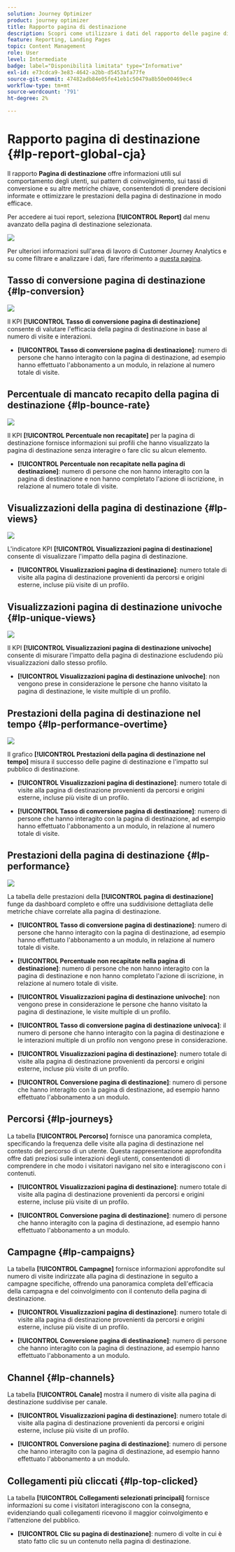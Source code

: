 ```yaml
---
solution: Journey Optimizer
product: journey optimizer
title: Rapporto pagina di destinazione
description: Scopri come utilizzare i dati del rapporto delle pagine di destinazione
feature: Reporting, Landing Pages
topic: Content Management
role: User
level: Intermediate
badge: label="Disponibilità limitata" type="Informative"
exl-id: e73cdca9-3e83-4642-a2bb-d5453afa77fe
source-git-commit: 47482adb84e05fe41eb1c50479a8b50e00469ec4
workflow-type: tm+mt
source-wordcount: '791'
ht-degree: 2%

---
```


# Rapporto pagina di destinazione {#lp-report-global-cja}

Il rapporto **Pagina di destinazione** offre informazioni utili sul comportamento degli utenti, sui pattern di coinvolgimento, sui tassi di conversione e su altre metriche chiave, consentendoti di prendere decisioni informate e ottimizzare le prestazioni della pagina di destinazione in modo efficace.

Per accedere ai tuoi report, seleziona **[!UICONTROL Report]** dal menu avanzato della pagina di destinazione selezionata.

![](assets/cja-lp.png)

Per ulteriori informazioni sull&#39;area di lavoro di Customer Journey Analytics e su come filtrare e analizzare i dati, fare riferimento a [questa pagina](https://experienceleague.adobe.com/en/docs/analytics-platform/using/cja-workspace/home).

## Tasso di conversione pagina di destinazione {#lp-conversion}

![](assets/cja-lp-conversion-rate.png)

Il KPI **[!UICONTROL Tasso di conversione pagina di destinazione]** consente di valutare l&#39;efficacia della pagina di destinazione in base al numero di visite e interazioni.

* **[!UICONTROL Tasso di conversione pagina di destinazione]**: numero di persone che hanno interagito con la pagina di destinazione, ad esempio hanno effettuato l&#39;abbonamento a un modulo, in relazione al numero totale di visite.

## Percentuale di mancato recapito della pagina di destinazione {#lp-bounce-rate}

![](assets/cja-lp-bounce-rate.png)

Il KPI **[!UICONTROL Percentuale non recapitate]** per la pagina di destinazione fornisce informazioni sui profili che hanno visualizzato la pagina di destinazione senza interagire o fare clic su alcun elemento.

* **[!UICONTROL Percentuale non recapitate nella pagina di destinazione]**: numero di persone che non hanno interagito con la pagina di destinazione e non hanno completato l&#39;azione di iscrizione, in relazione al numero totale di visite.

## Visualizzazioni della pagina di destinazione {#lp-views}

![](assets/cja-lp-views.png)

L&#39;indicatore KPI **[!UICONTROL Visualizzazioni pagina di destinazione]** consente di visualizzare l&#39;impatto della pagina di destinazione.

* **[!UICONTROL Visualizzazioni pagina di destinazione]**: numero totale di visite alla pagina di destinazione provenienti da percorsi e origini esterne, incluse più visite di un profilo.

## Visualizzazioni pagina di destinazione univoche {#lp-unique-views}

![](assets/cja-lp-unique-views.png)

Il KPI **[!UICONTROL Visualizzazioni pagina di destinazione univoche]** consente di misurare l&#39;impatto della pagina di destinazione escludendo più visualizzazioni dallo stesso profilo.

* **[!UICONTROL Visualizzazioni pagina di destinazione univoche]**: non vengono prese in considerazione le persone che hanno visitato la pagina di destinazione, le visite multiple di un profilo.

## Prestazioni della pagina di destinazione nel tempo {#lp-performance-overtime}

![](assets/cja-lp-performance-overtime.png)

Il grafico **[!UICONTROL Prestazioni della pagina di destinazione nel tempo]** misura il successo delle pagine di destinazione e l&#39;impatto sul pubblico di destinazione.

* **[!UICONTROL Visualizzazioni pagina di destinazione]**: numero totale di visite alla pagina di destinazione provenienti da percorsi e origini esterne, incluse più visite di un profilo.

* **[!UICONTROL Tasso di conversione pagina di destinazione]**: numero di persone che hanno interagito con la pagina di destinazione, ad esempio hanno effettuato l&#39;abbonamento a un modulo, in relazione al numero totale di visite.

## Prestazioni della pagina di destinazione {#lp-performance}

![](assets/cja-lp-performance.png)

La tabella delle prestazioni della **[!UICONTROL pagina di destinazione]** funge da dashboard completo e offre una suddivisione dettagliata delle metriche chiave correlate alla pagina di destinazione.

* **[!UICONTROL Tasso di conversione pagina di destinazione]**: numero di persone che hanno interagito con la pagina di destinazione, ad esempio hanno effettuato l&#39;abbonamento a un modulo, in relazione al numero totale di visite.

* **[!UICONTROL Percentuale non recapitate nella pagina di destinazione]**: numero di persone che non hanno interagito con la pagina di destinazione e non hanno completato l&#39;azione di iscrizione, in relazione al numero totale di visite.

* **[!UICONTROL Visualizzazioni pagina di destinazione univoche]**: non vengono prese in considerazione le persone che hanno visitato la pagina di destinazione, le visite multiple di un profilo.

* **[!UICONTROL Tasso di conversione pagina di destinazione univoca]**: il numero di persone che hanno interagito con la pagina di destinazione e le interazioni multiple di un profilo non vengono prese in considerazione.

* **[!UICONTROL Visualizzazioni pagina di destinazione]**: numero totale di visite alla pagina di destinazione provenienti da percorsi e origini esterne, incluse più visite di un profilo.

* **[!UICONTROL Conversione pagina di destinazione]**: numero di persone che hanno interagito con la pagina di destinazione, ad esempio hanno effettuato l&#39;abbonamento a un modulo.

## Percorsi {#lp-journeys}

La tabella **[!UICONTROL Percorso]** fornisce una panoramica completa, specificando la frequenza delle visite alla pagina di destinazione nel contesto del percorso di un utente. Questa rappresentazione approfondita offre dati preziosi sulle interazioni degli utenti, consentendoti di comprendere in che modo i visitatori navigano nel sito e interagiscono con i contenuti.

* **[!UICONTROL Visualizzazioni pagina di destinazione]**: numero totale di visite alla pagina di destinazione provenienti da percorsi e origini esterne, incluse più visite di un profilo.

* **[!UICONTROL Conversione pagina di destinazione]**: numero di persone che hanno interagito con la pagina di destinazione, ad esempio hanno effettuato l&#39;abbonamento a un modulo.

## Campagne {#lp-campaigns}

La tabella **[!UICONTROL Campagne]** fornisce informazioni approfondite sul numero di visite indirizzate alla pagina di destinazione in seguito a campagne specifiche, offrendo una panoramica completa dell&#39;efficacia della campagna e del coinvolgimento con il contenuto della pagina di destinazione.

* **[!UICONTROL Visualizzazioni pagina di destinazione]**: numero totale di visite alla pagina di destinazione provenienti da percorsi e origini esterne, incluse più visite di un profilo.

* **[!UICONTROL Conversione pagina di destinazione]**: numero di persone che hanno interagito con la pagina di destinazione, ad esempio hanno effettuato l&#39;abbonamento a un modulo.

## Channel {#lp-channels}

La tabella **[!UICONTROL Canale]** mostra il numero di visite alla pagina di destinazione suddivise per canale.

* **[!UICONTROL Visualizzazioni pagina di destinazione]**: numero totale di visite alla pagina di destinazione provenienti da percorsi e origini esterne, incluse più visite di un profilo.

* **[!UICONTROL Conversione pagina di destinazione]**: numero di persone che hanno interagito con la pagina di destinazione, ad esempio hanno effettuato l&#39;abbonamento a un modulo.

## Collegamenti più cliccati {#lp-top-clicked}

La tabella **[!UICONTROL Collegamenti selezionati principali]** fornisce informazioni su come i visitatori interagiscono con la consegna, evidenziando quali collegamenti ricevono il maggior coinvolgimento e l&#39;attenzione del pubblico.

* **[!UICONTROL Clic su pagina di destinazione]**: numero di volte in cui è stato fatto clic su un contenuto nella pagina di destinazione.
